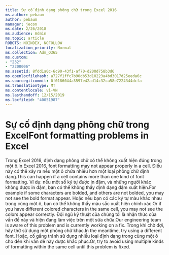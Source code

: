```yaml
---
title: Sự cố định dạng phông chữ trong Excel 2016
ms.author: pebaum
author: pebaum
manager: jecon
ms.date: 2/26/2018
ms.audience: Admin
ms.topic: article
ROBOTS: NOINDEX, NOFOLLOW
localization_priority: Normal
ms.collection: Adm_O365
ms.custom:
- "232"
- "2200006"
ms.assetid: 8fdd1a0c-6c90-43f1-af70-d200d758b3d6
ms.openlocfilehash: a727f1ffc7b90db53d10223a4bd3017d25eeda6c
ms.sourcegitcommit: 0f0186044a3597e42ad14c32ca58e7224344dcfa
ms.translationtype: MT
ms.contentlocale: vi-VN
ms.lasthandoff: 12/15/2019
ms.locfileid: "40051987"
---
```

# <a name="font-formatting-problems-in-excel"></a><span data-ttu-id="bf4e4-102">Sự cố định dạng phông chữ trong Excel</span><span class="sxs-lookup"><span data-stu-id="bf4e4-102">Font formatting problems in Excel</span></span>

<span data-ttu-id="bf4e4-103">Trong Excel 2016, định dạng phông chữ có thể không xuất hiện đúng trong một ô.</span><span class="sxs-lookup"><span data-stu-id="bf4e4-103">In Excel 2016, font formatting may not appear properly in a cell.</span></span> <span data-ttu-id="bf4e4-104">Điều này có thể xảy ra nếu một ô chứa nhiều hơn một loại phông chữ định dạng.</span><span class="sxs-lookup"><span data-stu-id="bf4e4-104">This can happen if a cell contains more than one kind of font formatting.</span></span> <span data-ttu-id="bf4e4-105">Ví dụ: nếu một số ký tự được in đậm, và những người khác không được in đậm, bạn có thể không thấy định dạng đậm xuất hiện.</span><span class="sxs-lookup"><span data-stu-id="bf4e4-105">For example if some characters are bolded, and others are not bolded, you may not see the bold format appear.</span></span> <span data-ttu-id="bf4e4-106">Hoặc nếu bạn có các ký tự màu khác nhau trong cùng một ô, bạn có thể không thấy màu sắc xuất hiện chính xác.</span><span class="sxs-lookup"><span data-stu-id="bf4e4-106">Or if you have different colored characters in the same cell, you may not see the colors appear correctly.</span></span> <span data-ttu-id="bf4e4-107">Đội ngũ kỹ thuật của chúng tôi là nhận thức của vấn đề này và hiện đang làm việc trên một sửa chữa.</span><span class="sxs-lookup"><span data-stu-id="bf4e4-107">Our engineering team is aware of this problem and is currently working on a fix.</span></span> <span data-ttu-id="bf4e4-108">Trong khi chờ đợi, hãy thử sử dụng một phông chữ khác.</span><span class="sxs-lookup"><span data-stu-id="bf4e4-108">In the meantime, try using a different font.</span></span> <span data-ttu-id="bf4e4-109">Hoặc, cố gắng tránh sử dụng nhiều loại định dạng trong cùng một ô cho đến khi vấn đề này được khắc phục.</span><span class="sxs-lookup"><span data-stu-id="bf4e4-109">Or, try to avoid using multiple kinds of formatting within the same cell until this problem is fixed.</span></span>
  